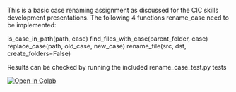 This is a basic case renaming assignment as discussed for the CIC skills development presentations.
The following 4 functions rename_case need to be implemented:

is_case_in_path(path, case)
find_files_with_case(parent_folder, case)
replace_case(path, old_case, new_case)
rename_file(src, dst, create_folders=False)

Results can be checked by running the included rename_case_test.py tests


[![Open In Colab](https://colab.research.google.com/assets/colab-badge.svg)](https://colab.research.google.com/github/kaelancotter/rename_skillz/rename_skillz.ipynb)
